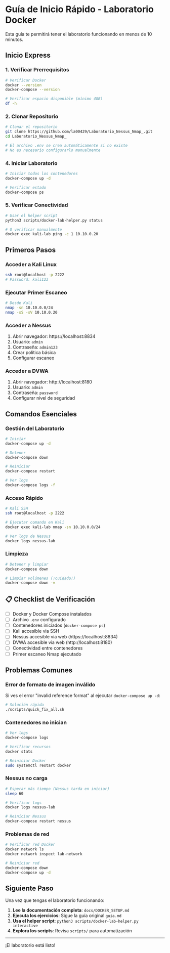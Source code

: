 # Guía de Inicio Rápido - Laboratorio Docker

Esta guía te permitirá tener el laboratorio funcionando en menos de 10 minutos.

## Inicio Express

### 1. Verificar Prerrequisitos
```bash
# Verificar Docker
docker --version
docker-compose --version

# Verificar espacio disponible (mínimo 4GB)
df -h
```

### 2. Clonar Repositorio
```bash
# Clonar el repositorio
git clone https://github.com/la00429/Laboratorio_Nessus_Nmap_.git
cd Laboratorio_Nessus_Nmap_

# El archivo .env se crea automáticamente si no existe
# No es necesario configurarlo manualmente
```

### 4. Iniciar Laboratorio
```bash
# Iniciar todos los contenedores
docker-compose up -d

# Verificar estado
docker-compose ps
```

### 5. Verificar Conectividad
```bash
# Usar el helper script
python3 scripts/docker-lab-helper.py status

# O verificar manualmente
docker exec kali-lab ping -c 1 10.10.0.20
```

## Primeros Pasos

### Acceder a Kali Linux
```bash
ssh root@localhost -p 2222
# Password: kali123
```

### Ejecutar Primer Escaneo
```bash
# Desde Kali
nmap -sn 10.10.0.0/24
nmap -sS -sV 10.10.0.20
```

### Acceder a Nessus
1. Abrir navegador: https://localhost:8834
2. Usuario: `admin`
3. Contraseña: `admin123`
4. Crear política básica
5. Configurar escaneo

### Acceder a DVWA
1. Abrir navegador: http://localhost:8180
2. Usuario: `admin`
3. Contraseña: `password`
4. Configurar nivel de seguridad

## Comandos Esenciales

### Gestión del Laboratorio
```bash
# Iniciar
docker-compose up -d

# Detener
docker-compose down

# Reiniciar
docker-compose restart

# Ver logs
docker-compose logs -f
```

### Acceso Rápido
```bash
# Kali SSH
ssh root@localhost -p 2222

# Ejecutar comando en Kali
docker exec kali-lab nmap -sn 10.10.0.0/24

# Ver logs de Nessus
docker logs nessus-lab
```

### Limpieza
```bash
# Detener y limpiar
docker-compose down

# Limpiar volúmenes (¡cuidado!)
docker-compose down -v
```

## 📋 Checklist de Verificación

- [ ] Docker y Docker Compose instalados
- [ ] Archivo `.env` configurado
- [ ] Contenedores iniciados (`docker-compose ps`)
- [ ] Kali accesible via SSH
- [ ] Nessus accesible via web (https://localhost:8834)
- [ ] DVWA accesible via web (http://localhost:8180)
- [ ] Conectividad entre contenedores
- [ ] Primer escaneo Nmap ejecutado

## Problemas Comunes

### Error de formato de imagen inválido
Si ves el error "invalid reference format" al ejecutar `docker-compose up -d`:

```bash
# Solución rápida
./scripts/quick_fix_all.sh
```

### Contenedores no inician
```bash
# Ver logs
docker-compose logs

# Verificar recursos
docker stats

# Reiniciar Docker
sudo systemctl restart docker
```

### Nessus no carga
```bash
# Esperar más tiempo (Nessus tarda en iniciar)
sleep 60

# Verificar logs
docker logs nessus-lab

# Reiniciar Nessus
docker-compose restart nessus
```

### Problemas de red
```bash
# Verificar red Docker
docker network ls
docker network inspect lab-network

# Reiniciar red
docker-compose down
docker-compose up -d
```

## Siguiente Paso

Una vez que tengas el laboratorio funcionando:

1. **Lee la documentación completa**: `docs/DOCKER_SETUP.md`
2. **Ejecuta los ejercicios**: Sigue la guía original `guia.md`
3. **Usa el helper script**: `python3 scripts/docker-lab-helper.py interactive`
4. **Explora los scripts**: Revisa `scripts/` para automatización

---

¡El laboratorio está listo!

